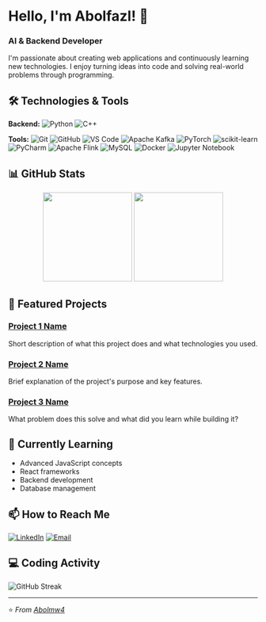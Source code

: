 # Hello, I'm Abolfazl! 👋

### AI & Backend Developer

I'm passionate about creating web applications and continuously learning new technologies. I enjoy turning ideas into code and solving real-world problems through programming.

## 🛠️ Technologies & Tools

**Backend:**
![Python](https://img.shields.io/badge/Python-3776AB?style=for-the-badge&logo=python&logoColor=white)
![C++](https://img.shields.io/badge/c++-%2300599C.svg?style=for-the-badge&logo=c%2B%2B&logoColor=white)

**Tools:**
![Git](https://img.shields.io/badge/Git-F05032?style=for-the-badge&logo=git&logoColor=white)
![GitHub](https://img.shields.io/badge/GitHub-100000?style=for-the-badge&logo=github&logoColor=white)
![VS Code](https://img.shields.io/badge/VS_Code-007ACC?style=for-the-badge&logo=visual-studio-code&logoColor=white)
![Apache Kafka](https://img.shields.io/badge/Apache%20Kafka-000?style=for-the-badge&logo=apachekafka)
![PyTorch](https://img.shields.io/badge/PyTorch-%23EE4C2C.svg?style=for-the-badge&logo=PyTorch&logoColor=white)
![scikit-learn](https://img.shields.io/badge/scikit--learn-%23F7931E.svg?style=for-the-badge&logo=scikit-learn&logoColor=white)
![PyCharm](https://img.shields.io/badge/pycharm-143?style=for-the-badge&logo=pycharm&logoColor=black&color=black&labelColor=green)
![Apache Flink](https://img.shields.io/badge/Apache%20Flink-E6526F?style=for-the-badge&logo=Apache%20Flink&logoColor=white)
![MySQL](https://img.shields.io/badge/mysql-4479A1.svg?style=for-the-badge&logo=mysql&logoColor=white)
![Docker](https://img.shields.io/badge/docker-%230db7ed.svg?style=for-the-badge&logo=docker&logoColor=white)
![Jupyter Notebook](https://img.shields.io/badge/jupyter-%23FA0F00.svg?style=for-the-badge&logo=jupyter&logoColor=white)
## 📊 GitHub Stats

<div align="center">
  <img height="180em" src="https://github-readme-stats.vercel.app/api?username=Abolmw4&show_icons=true&theme=radical&count_private=true" />
  <img height="180em" src="https://github-readme-stats.vercel.app/api/top-langs/?username=Abolmw4&layout=compact&theme=radical" />
</div>

## 🚀 Featured Projects

### [Project 1 Name](https://github.com/Abolmw4/your-project-1)
Short description of what this project does and what technologies you used.

### [Project 2 Name](https://github.com/Abolmw4/your-project-2)
Brief explanation of the project's purpose and key features.

### [Project 3 Name](https://github.com/Abolmw4/your-project-3)
What problem does this solve and what did you learn while building it?

## 🌱 Currently Learning

- Advanced JavaScript concepts
- React frameworks
- Backend development
- Database management

## 📫 How to Reach Me

[![LinkedIn](https://img.shields.io/badge/LinkedIn-0077B5?style=for-the-badge&logo=linkedin&logoColor=white)](your-linkedin-url)
[![Email](https://img.shields.io/badge/Email-D14836?style=for-the-badge&logo=gmail&logoColor=white)](mailto:your-email@gmail.com)

## 💻 Coding Activity

<!-- This will show your coding streak and activity graph -->
![GitHub Streak](https://streak-stats.demolab.com/?user=Abolmw4&theme=radical)

---

⭐ *From [Abolmw4](https://github.com/Abolmw4)*
